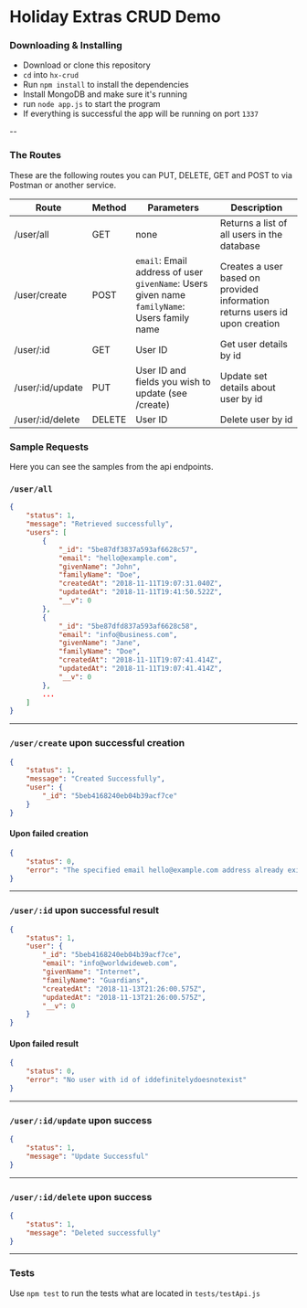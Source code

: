 # Holiday Extras CRUD Demo

### Downloading & Installing
  - Download or clone this repository
  - `cd` into `hx-crud`
  - Run `npm install` to install the dependencies
  - Install MongoDB and make sure it's running
  - run `node app.js` to start the program
  - If everything is successful the app will be running on port `1337`

--

### The Routes
These are the following routes you can PUT, DELETE, GET and POST to via Postman or another service.

| Route | Method | Parameters | Description |
| ------ | ------ | ------ | ------ |
| /user/all | GET | none | Returns a list of all users in the database |
| /user/create | POST | `email`: Email address of user<br>`givenName`: Users given name <br>`familyName`: Users family name | Creates a user based on provided information<br>returns users id upon creation |
| /user/:id | GET | User ID | Get user details by id |
| /user/:id/update | PUT | User ID and fields you wish to update (see /create) | Update set details about user by id |
| /user/:id/delete | DELETE | User ID | Delete user by id |

### Sample Requests
Here you can see the samples from the api endpoints.
### `/user/all`

```json
{
    "status": 1,
    "message": "Retrieved successfully",
    "users": [
        {
            "_id": "5be87df3837a593af6628c57",
            "email": "hello@example.com",
            "givenName": "John",
            "familyName": "Doe",
            "createdAt": "2018-11-11T19:07:31.040Z",
            "updatedAt": "2018-11-11T19:41:50.522Z",
            "__v": 0
        },
        {
            "_id": "5be87dfd837a593af6628c58",
            "email": "info@business.com",
            "givenName": "Jane",
            "familyName": "Doe",
            "createdAt": "2018-11-11T19:07:41.414Z",
            "updatedAt": "2018-11-11T19:07:41.414Z",
            "__v": 0
        },
        ...
    ]
}
```
----
### `/user/create` upon successful creation

```json
{
    "status": 1,
    "message": "Created Successfully",
    "user": {
        "_id": "5beb4168240eb04b39acf7ce"
    }
}
```
#### Upon failed creation
```json
{
    "status": 0,
    "error": "The specified email hello@example.com address already exists"
}
```
----
### `/user/:id` upon successful result

```json
{
    "status": 1,
    "user": {
        "_id": "5beb4168240eb04b39acf7ce",
        "email": "info@worldwideweb.com",
        "givenName": "Internet",
        "familyName": "Guardians",
        "createdAt": "2018-11-13T21:26:00.575Z",
        "updatedAt": "2018-11-13T21:26:00.575Z",
        "__v": 0
    }
}
```
#### Upon failed result

```json
{
    "status": 0,
    "error": "No user with id of iddefinitelydoesnotexist"
}
```
----
### `/user/:id/update` upon success

```json
{
    "status": 1,
    "message": "Update Successful"
}
```
----
### `/user/:id/delete` upon success

```json
{
    "status": 1,
    "message": "Deleted successfully"
}
```
---
### Tests
Use `npm test` to run the tests what are located in `tests/testApi.js`